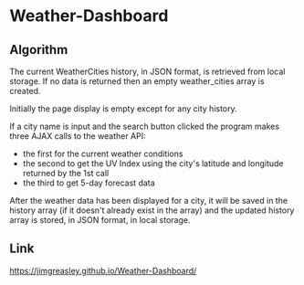 # Weather-Dashboard


## Algorithm

The current WeatherCities history, in JSON format, is retrieved from local storage.
If no data is returned then an empty weather_cities array is created.

Initially the page display is empty except for any city history.

If a city name is input and the search button clicked the program makes three AJAX calls to the weather API:
  - the first for the current weather conditions
  - the second to get the UV Index using the city's latitude and longitude returned by the 1st call
  - the third to get 5-day forecast data 

After the weather data has been displayed for a city, it will be saved in the history array (if it doesn't already exist in the array) and the updated history array is stored, in JSON format, in local storage.



## Link
https://jimgreasley.github.io/Weather-Dashboard/
